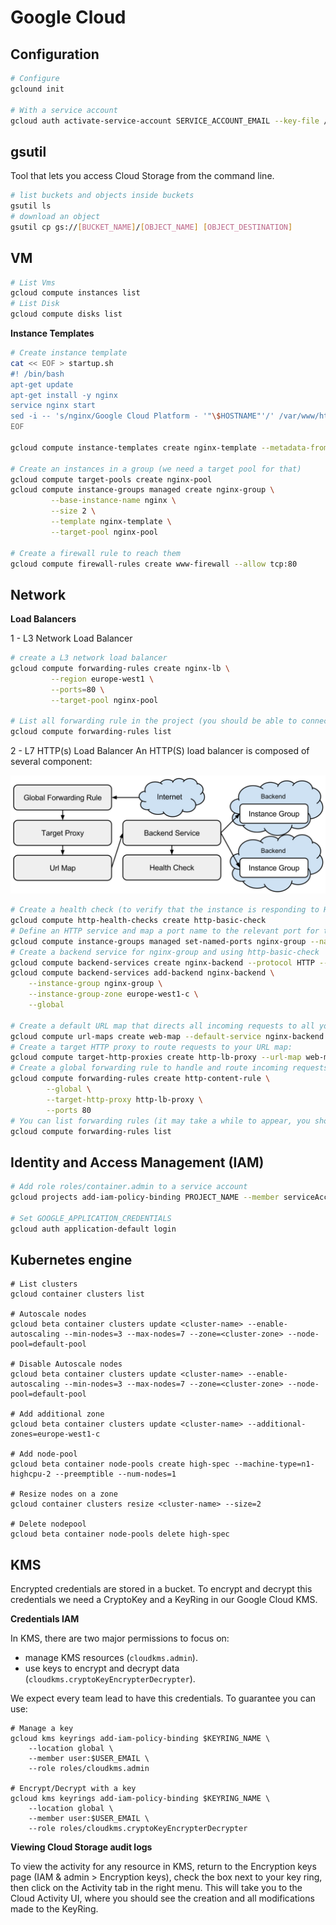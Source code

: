 # Google Cloud

## Configuration

```bash
# Configure
gclound init

# With a service account
gcloud auth activate-service-account SERVICE_ACCOUNT_EMAIL --key-file /path/to/file
```

## gsutil
Tool that lets you access Cloud Storage from the command line.

```bash
# list buckets and objects inside buckets
gsutil ls
# download an object
gsutil cp gs://[BUCKET_NAME]/[OBJECT_NAME] [OBJECT_DESTINATION]
```

## VM

```bash
# List Vms
gcloud compute instances list
# List Disk
gcloud compute disks list
```

**Instance Templates**

```bash
# Create instance template
cat << EOF > startup.sh
#! /bin/bash
apt-get update
apt-get install -y nginx
service nginx start
sed -i -- 's/nginx/Google Cloud Platform - '"\$HOSTNAME"'/' /var/www/html/index.nginx-debian.html
EOF

gcloud compute instance-templates create nginx-template --metadata-from-file startup-script=startup.sh

# Create an instances in a group (we need a target pool for that)
gcloud compute target-pools create nginx-pool
gcloud compute instance-groups managed create nginx-group \
         --base-instance-name nginx \
         --size 2 \
         --template nginx-template \
         --target-pool nginx-pool

# Create a firewall rule to reach them
gcloud compute firewall-rules create www-firewall --allow tcp:80
```


## Network

**Load Balancers**

1 - L3 Network Load Balancer
```bash
# create a L3 network load balancer
gcloud compute forwarding-rules create nginx-lb \
         --region europe-west1 \
         --ports=80 \
         --target-pool nginx-pool

# List all forwarding rule in the project (you should be able to connect to http://IP_ADDRESS/)
gcloud compute forwarding-rules list
```


2 - L7 HTTP(s) Load Balancer
An HTTP(S) load balancer is composed of several component:

![HTTP Load Balancer, image from GCP doc](./basic-http-load-balancer.svg)

```bash
# Create a health check (to verify that the instance is responding to HTTP traffic)
gcloud compute http-health-checks create http-basic-check
# Define an HTTP service and map a port name to the relevant port for the instance group
gcloud compute instance-groups managed set-named-ports nginx-group --named-ports http:80
# Create a backend service for nginx-group and using http-basic-check
gcloud compute backend-services create nginx-backend --protocol HTTP --http-health-checks http-basic-check --global
gcloud compute backend-services add-backend nginx-backend \
    --instance-group nginx-group \
    --instance-group-zone europe-west1-c \
    --global

# Create a default URL map that directs all incoming requests to all your instances
gcloud compute url-maps create web-map --default-service nginx-backend
# Create a target HTTP proxy to route requests to your URL map:
gcloud compute target-http-proxies create http-lb-proxy --url-map web-map
# Create a global forwarding rule to handle and route incoming requests
gcloud compute forwarding-rules create http-content-rule \
        --global \
        --target-http-proxy http-lb-proxy \
        --ports 80
# You can list forwarding rules (it may take a while to appear, you should be able to connect to http://IP_ADDRESS/.)
gcloud compute forwarding-rules list
```

## Identity and Access Management (IAM)

```bash
# Add role roles/container.admin to a service account
gcloud projects add-iam-policy-binding PROJECT_NAME --member serviceAccount:SERVICE_ACCOUNT_EMAIL --role roles/container.admin

# Set GOOGLE_APPLICATION_CREDENTIALS
gcloud auth application-default login
```

## Kubernetes engine

```
# List clusters
gcloud container clusters list

# Autoscale nodes
gcloud beta container clusters update <cluster-name> --enable-autoscaling --min-nodes=3 --max-nodes=7 --zone=<cluster-zone> --node-pool=default-pool

# Disable Autoscale nodes
gcloud beta container clusters update <cluster-name> --enable-autoscaling --min-nodes=3 --max-nodes=7 --zone=<cluster-zone> --node-pool=default-pool

# Add additional zone
gcloud beta container clusters update <cluster-name> --additional-zones=europe-west1-c

# Add node-pool
gcloud beta container node-pools create high-spec --machine-type=n1-highcpu-2 --preemptible --num-nodes=1

# Resize nodes on a zone
gcloud container clusters resize <cluster-name> --size=2

# Delete nodepool
gcloud beta container node-pools delete high-spec
```

## KMS
Encrypted credentials are stored in a bucket. To encrypt and decrypt this credentials we need a CryptoKey and a KeyRing in our Google Cloud KMS.

**Credentials IAM**

In KMS, there are two major permissions to focus on:
* manage KMS resources (`cloudkms.admin`).
* use keys to encrypt and decrypt data (`cloudkms.cryptoKeyEncrypterDecrypter`).

We expect every team lead to have this credentials. To guarantee you can use:

```
# Manage a key
gcloud kms keyrings add-iam-policy-binding $KEYRING_NAME \
    --location global \
    --member user:$USER_EMAIL \
    --role roles/cloudkms.admin

# Encrypt/Decrypt with a key
gcloud kms keyrings add-iam-policy-binding $KEYRING_NAME \
    --location global \
    --member user:$USER_EMAIL \
    --role roles/cloudkms.cryptoKeyEncrypterDecrypter
```

**Viewing Cloud Storage audit logs**

To view the activity for any resource in KMS, return to the Encryption keys page (IAM & admin > Encryption keys), check the box next to your key ring, then click on the Activity tab in the right menu. This will take you to the Cloud Activity UI, where you should see the creation and all modifications made to the KeyRing.
